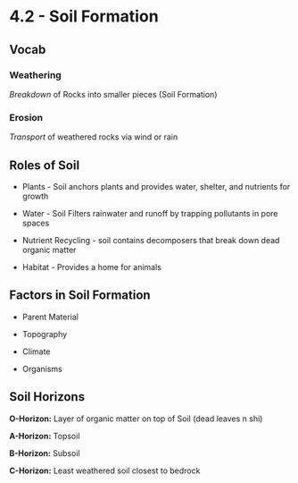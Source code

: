 # 4\.2 - Soil Formation

## **Vocab**

### Weathering

_Breakdown_ of Rocks into smaller pieces (Soil Formation)

### Erosion

_Transport_ of weathered rocks via wind or rain

## **Roles of Soil**

- Plants - Soil anchors plants and provides water, shelter, and nutrients for growth

- Water - Soil Filters rainwater and runoff by trapping pollutants in pore spaces

- Nutrient Recycling - soil contains decomposers that break down dead organic matter

- Habitat - Provides a home for animals

## **Factors in Soil Formation**

- Parent Material

- Topography

- Climate

- Organisms

## **Soil Horizons**

**O-Horizon:** Layer of organic matter on top of Soil (dead leaves n shi)

**A-Horizon:** Topsoil

**B-Horizon:** Subsoil

**C-Horizon:** Least weathered soil closest to bedrock 
